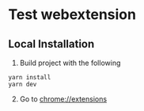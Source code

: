 # Test webextension

## Local Installation

1. Build project with the following

```
yarn install
yarn dev
```

2. Go to [chrome://extensions](chrome://extensions)
